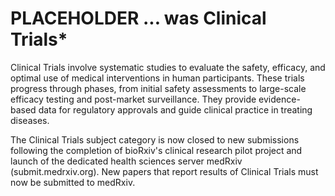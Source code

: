 # PLACEHOLDER ... was **Clinical Trials***  

Clinical Trials involve systematic studies to evaluate the safety, efficacy, and optimal use of medical interventions in human participants. These trials progress through phases, from initial safety assessments to large-scale efficacy testing and post-market surveillance. They provide evidence-based data for regulatory approvals and guide clinical practice in treating diseases.

The Clinical Trials subject category is now closed to new submissions following the completion of bioRxiv's clinical research pilot project and launch of the dedicated health sciences server medRxiv (submit.medrxiv.org). New papers that report results of Clinical Trials must now be submitted to medRxiv.